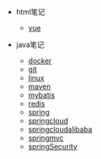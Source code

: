 * html笔记
  * [vue](/html/vue/vue)

* java笔记
  * [docker](/java/docker/Docker_1)
  * [git](/java/git/Git)
  * [linux](/java/linux/linux命令)
  * [maven](/java/maven/Maven)
  * [mybatis](/java/mybatis/Mybatis)
  * [redis](/java/redis/Redis)
  * [spring](/java/spring/Spring)
  * [springcloud](/java/springcloud/SpringCloud微服务工具集v1.1)
  * [springcloudalibaba](/java/springcloud/SpringCloudAlibaba)
  * [springmvc](/java/springmvc/SpringMVC)
  * [springSecurity](/java/springSecurity/springSecurity)